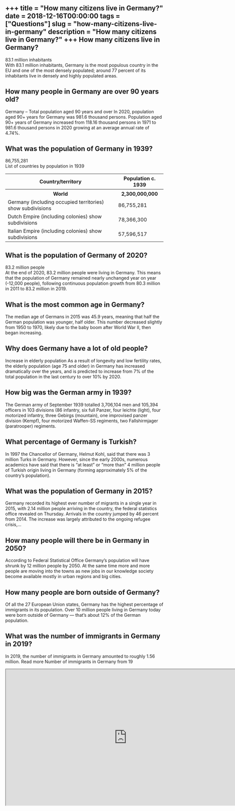 +++
title = "How many citizens live in Germany?"
date = 2018-12-16T00:00:00
tags = ["Questions"]
slug = "how-many-citizens-live-in-germany"
description = "How many citizens live in Germany?"
+++
How many citizens live in Germany?
----------------------------------

83.1 million inhabitants  
With 83.1 million inhabitants, Germany is the most populous country in the EU and one of the most densely populated; around 77 percent of its inhabitants live in densely and highly populated areas.

How many people in Germany are over 90 years old?
-------------------------------------------------

Germany – Total population aged 90 years and over In 2020, population aged 90+ years for Germany was 981.6 thousand persons. Population aged 90+ years of Germany increased from 118.16 thousand persons in 1971 to 981.6 thousand persons in 2020 growing at an average annual rate of 4.74%.

What was the population of Germany in 1939?
-------------------------------------------

86,755,281  
List of countries by population in 1939

<table><tr><th>Country/territory</th><th>Population c. 1939</th></tr><tr><th>World</th><th>2,300,000,000</th></tr><tr><td>Germany (including occupied territories) show subdivisions</td><td>86,755,281</td></tr><tr><td>Dutch Empire (including colonies) show subdivisions</td><td>78,366,300</td></tr><tr><td>Italian Empire (including colonies) show subdivisions</td><td>57,596,517</td></tr></table>

What is the population of Germany of 2020?
------------------------------------------

83.2 million people  
At the end of 2020, 83.2 million people were living in Germany. This means that the population of Germany remained nearly unchanged year on year (-12,000 people), following continuous population growth from 80.3 million in 2011 to 83.2 million in 2019.

What is the most common age in Germany?
---------------------------------------

The median age of Germans in 2015 was 45.9 years, meaning that half the German population was younger, half older. This number decreased slightly from 1950 to 1970, likely due to the baby boom after World War II, then began increasing.

Why does Germany have a lot of old people?
------------------------------------------

Increase in elderly population As a result of longevity and low fertility rates, the elderly population (age 75 and older) in Germany has increased dramatically over the years, and is predicted to increase from 7% of the total population in the last century to over 10% by 2020.

How big was the German army in 1939?
------------------------------------

The German army of September 1939 totalled 3,706,104 men and 105,394 officers in 103 divisions (86 infantry, six full Panzer, four leichte (light), four motorized infantry, three Gebirgs (mountain), one improvised panzer division (Kempf), four motorized Waffen-SS regiments, two Fallshirmjager (paratrooper) regiments.

What percentage of Germany is Turkish?
--------------------------------------

In 1997 the Chancellor of Germany, Helmut Kohl, said that there was 3 million Turks in Germany. However, since the early 2000s, numerous academics have said that there is “at least” or “more than” 4 million people of Turkish origin living in Germany (forming approximately 5% of the country’s population).

What was the population of Germany in 2015?
-------------------------------------------

Germany recorded its highest ever number of migrants in a single year in 2015, with 2.14 million people arriving in the country, the federal statistics office revealed on Thursday. Arrivals in the country jumped by 46 percent from 2014. The increase was largely attributed to the ongoing refugee crisis,…

How many people will there be in Germany in 2050?
-------------------------------------------------

According to Federal Statistical Office Germany’s population will have shrunk by 12 million people by 2050. At the same time more and more people are moving into the towns as new jobs in our knowledge society become available mostly in urban regions and big cities.

How many people are born outside of Germany?
--------------------------------------------

Of all the 27 European Union states, Germany has the highest percentage of immigrants in its population. Over 10 million people living in Germany today were born outside of Germany — that’s about 12% of the German population.

What was the number of immigrants in Germany in 2019?
-----------------------------------------------------

In 2019, the number of immigrants in Germany amounted to roughly 1.56 million. Read more Number of immigrants in Germany from 19

<iframe allow="accelerometer; autoplay; clipboard-write; encrypted-media; gyroscope; picture-in-picture" allowfullscreen="" class="__youtube_prefs__  epyt-is-override  no-lazyload" data-no-lazy="1" data-origheight="433" data-origwidth="770" data-skipgform_ajax_framebjll="" height="433" id="_ytid_69741" loading="lazy" src="https://www.youtube.com/embed/_2EE00FsBHA?enablejsapi=1&autoplay=0&cc_load_policy=0&cc_lang_pref=&iv_load_policy=1&loop=0&modestbranding=0&rel=1&fs=1&playsinline=0&autohide=2&theme=dark&color=red&controls=1&" title="YouTube player" width="770"></iframe>